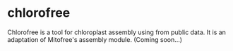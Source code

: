 # chlorofree
Chlorofree is a tool for chloroplast assembly using from public data. It is an adaptation of Mitofree's assembly module. (Coming soon...)
